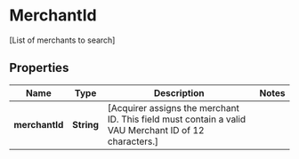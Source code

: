 

# MerchantId

[List of merchants to search]

## Properties

| Name | Type | Description | Notes |
|------------ | ------------- | ------------- | -------------|
|**merchantId** | **String** | [Acquirer assigns the merchant ID. This field must contain a valid VAU Merchant ID of 12 characters.] |  |



